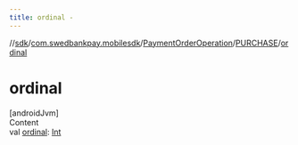 ```yaml
---
title: ordinal -
---
```

//[sdk](../../../../index)/[com.swedbankpay.mobilesdk](../../index)/[PaymentOrderOperation](../index)/[PURCHASE](index)/[ordinal](ordinal)



# ordinal  
[androidJvm]  
Content  
val [ordinal](ordinal): [Int](https://kotlinlang.org/api/latest/jvm/stdlib/kotlin/-int/index.html)  



